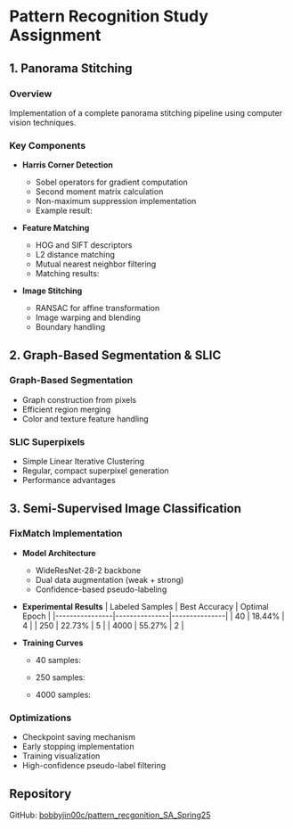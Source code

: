 # Pattern Recognition Study Assignment

## 1. Panorama Stitching

### Overview
Implementation of a complete panorama stitching pipeline using computer vision techniques.

### Key Components
- **Harris Corner Detection**
  - Sobel operators for gradient computation
  - Second moment matrix calculation
  - Non-maximum suppression implementation
  - Example result: [](@replace=1)


- **Feature Matching**
  - HOG and SIFT descriptors
  - L2 distance matching
  - Mutual nearest neighbor filtering
  - Matching results: [](@replace=2)


- **Image Stitching**
  - RANSAC for affine transformation
  - Image warping and blending
  - Boundary handling

## 2. Graph-Based Segmentation & SLIC

### Graph-Based Segmentation
- Graph construction from pixels
- Efficient region merging
- Color and texture feature handling

### SLIC Superpixels
- Simple Linear Iterative Clustering
- Regular, compact superpixel generation
- Performance advantages

## 3. Semi-Supervised Image Classification

### FixMatch Implementation
- **Model Architecture**
  - WideResNet-28-2 backbone
  - Dual data augmentation (weak + strong)
  - Confidence-based pseudo-labeling

- **Experimental Results**
  | Labeled Samples | Best Accuracy | Optimal Epoch |
  |----------------|---------------|---------------|
  | 40             | 18.44%        | 4             |
  | 250            | 22.73%        | 5             |
  | 4000           | 55.27%        | 2             |

- **Training Curves**
  - 40 samples: [](@replace=3)

  - 250 samples: [](@replace=4)

  - 4000 samples: [](@replace=5)


### Optimizations
- Checkpoint saving mechanism
- Early stopping implementation
- Training visualization
- High-confidence pseudo-label filtering

## Repository
GitHub: [bobbyjin00c/pattern_recgonition_SA_Spring25](https://github.com/bobbyjin00c/pattern_recgonition_SA_Spring25)
